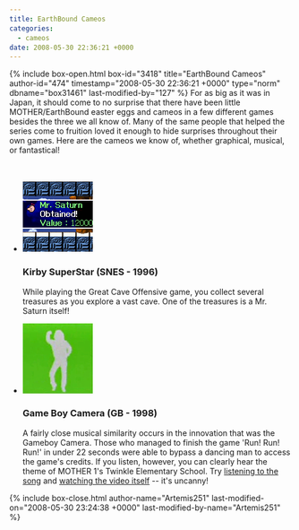 ```yaml
---
title: EarthBound Cameos
categories:
  - cameos
date: 2008-05-30 22:36:21 +0000
---
```

{% include box-open.html box-id="3418" title="EarthBound Cameos" author-id="474" timestamp="2008-05-30 22:36:21 +0000" type="norm" dbname="box31461" last-modified-by="127" %}
For as big as it was in Japan, it should come to no surprise that there have been little MOTHER/EarthBound easter eggs and cameos in a few different games besides the three we all know of.  Many of the same people that helped the series come to fruition loved it enough to hide surprises throughout their own games.  Here are the cameos we know of, whether graphical, musical, or fantastical!
<br /><br /><br />
<ul class="pics">
	<li>
		<a href="images/kss1.png" title="Kirby SuperStar's Great Cave Offensive"><img src="images/kss1t.png" width="125" height="125" alt="Kirby SuperStar's Great Cave Offensive" /></a>
		<h3>Kirby SuperStar (SNES - 1996)</h3>
		<p>While playing the Great Cave Offensive game, you collect several treasures as you explore a vast cave.  One of the treasures is a Mr. Saturn itself!</p>	
	</li>
	<li>
		<a href="http://youtube.com/watch?v=4WNld6n0OTQ" title="Gameboy Camera Credits" target="_blank"><img src="images/gbc1t.png" width="125" height="125" alt="Gameboy Camera Credits" /></a>
		<h3>Game Boy Camera (GB - 1998)</h3>
		<p>A fairly close musical similarity occurs in the innovation that was the Gameboy Camera.  Those who managed to finish the game 'Run! Run! Run!' in under 22 seconds were able to bypass a dancing man to access the game's credits.  If you listen, however, you can clearly hear the theme of MOTHER 1's Twinkle Elementary School.  Try <a href="http://starmen.net/mother1/music/19%20-%20MOTHER%20-%20Twinkle%20Elementary.mp3">listening to the song</a> and <a href="http://youtube.com/watch?v=4WNld6n0OTQ" target="_blank">watching the video itself</a> -- it's uncanny!</p>	
	</li>
</ul>
{% include box-close.html author-name="Artemis251" last-modified-on="2008-05-30 23:24:38 +0000" last-modified-by-name="Artemis251" %}
